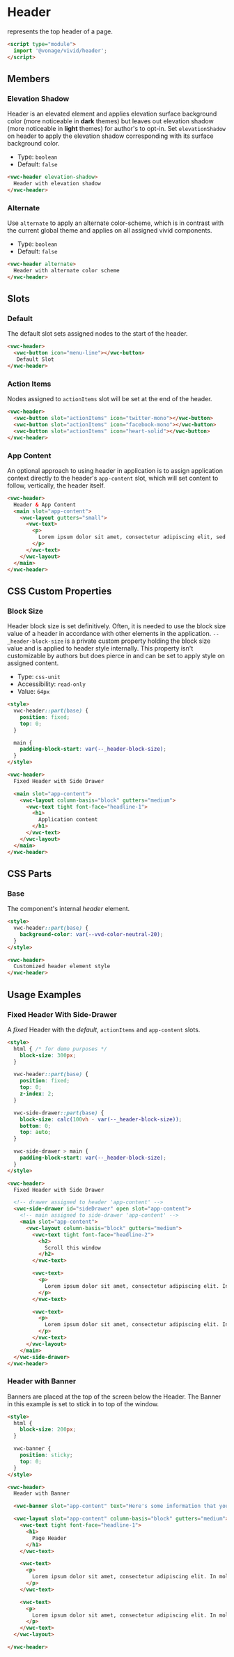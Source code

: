 # Header

represents the top header of a page.

```html
<script type="module">
  import '@vonage/vivid/header';
</script>
```

## Members

### Elevation Shadow

Header is an elevated element and applies elevation surface background color (more noticeable in **dark** themes) but leaves out elevation shadow (more noticeable in **light** themes) for author's to opt-in.
Set `elevationShadow` on header to apply the elevation shadow corresponding with its surface background color.

- Type: `boolean`
- Default: `false`

```html preview full
<vwc-header elevation-shadow>
  Header with elevation shadow
</vwc-header>
```

### Alternate

Use `alternate` to apply an alternate color-scheme, which is in contrast with the current global theme and applies on all assigned vivid components.

- Type: `boolean`
- Default: `false`

```html preview full
<vwc-header alternate>
  Header with alternate color scheme
</vwc-header>
```

## Slots

### Default

The default slot sets assigned nodes to the start of the header.

```html preview full
<vwc-header>
  <vwc-button icon="menu-line"></vwc-button>
   Default Slot
</vwc-header>
```

### Action Items

Nodes assigned to `actionItems` slot will be set at the end of the header.

```html preview full
<vwc-header>
  <vwc-button slot="actionItems" icon="twitter-mono"></vwc-button>
  <vwc-button slot="actionItems" icon="facebook-mono"></vwc-button>
  <vwc-button slot="actionItems" icon="heart-solid"></vwc-button>
</vwc-header>
```

### App Content

An optional approach to using header in application is to assign application context directly to the header's `app-content` slot, which will set content to follow, vertically, the header itself.

```html preview full
<vwc-header>
  Header & App Content
  <main slot="app-content">
    <vwc-layout gutters="small">
      <vwc-text>
        <p>
          Lorem ipsum dolor sit amet, consectetur adipiscing elit, sed do eiusmod tempor incididunt ut labore et dolore magna aliqua. Ut enim ad minim veniam, quis nostrud exercitation ullamco laboris nisi ut aliquip ex ea commodo consequat. Duis aute irure dolor in reprehenderit in voluptate velit esse cillum dolore eu fugiat nulla pariatur. Excepteur sint occaecat cupidatat non proident, sunt in culpa qui officia deserunt mollit anim id est laborum.
        </p>
      </vwc-text>
    </vwc-layout>
  </main>
</vwc-header>
```

## CSS Custom Properties

### Block Size

Header block size is set definitively.
Often, it is needed to use the block size value of a header in accordance with other elements in the application.
`--_header-block-size` is a private custom property holding the block size value and is applied to header style internally.
This property isn't customizable by authors but does pierce in and can be set to apply style on assigned content.

- Type: `css-unit`
- Accessibility: `read-only`
- Value: `64px`

```html preview full
<style>
  vwc-header::part(base) {
    position: fixed;
    top: 0;
  }

  main {
    padding-block-start: var(--_header-block-size);
  }
</style>

<vwc-header>
  Fixed Header with Side Drawer

  <main slot="app-content">
    <vwc-layout column-basis="block" gutters="medium">
      <vwc-text tight font-face="headline-1">
        <h1>
          Application content
        </h1>
      </vwc-text>
    </vwc-layout>
  </main>
</vwc-header>
```

## CSS Parts

### Base

The component's internal *header* element.

```html preview full
<style>
  vwc-header::part(base) {
    background-color: var(--vvd-color-neutral-20);
  }
</style>

<vwc-header>
  Customized header element style
</vwc-header>
```

## Usage Examples

### Fixed Header With Side-Drawer

A *fixed* Header with the *default*, `actionItems` and `app-content` slots.

```html preview full
<style>
  html { /* for demo purposes */
    block-size: 300px; 
  }

  vwc-header::part(base) {
    position: fixed;
    top: 0;
    z-index: 2;
  }

  vwc-side-drawer::part(base) {
    block-size: calc(100vh - var(--_header-block-size));
    bottom: 0;
    top: auto;
  }

  vwc-side-drawer > main {
    padding-block-start: var(--_header-block-size);
  }
</style>

<vwc-header>
  Fixed Header with Side Drawer

  <!-- drawer assigned to header 'app-content' -->
  <vwc-side-drawer id="sideDrawer" open slot="app-content">
    <!-- main assigned to side-drawer 'app-content' -->
    <main slot="app-content">
      <vwc-layout column-basis="block" gutters="medium">
        <vwc-text tight font-face="headline-2">
          <h2>
            Scroll this window
          </h2>
        </vwc-text>

        <vwc-text>
          <p>
            Lorem ipsum dolor sit amet, consectetur adipiscing elit. In mollis ante est, ac porta sapien rutrum in. Fusce id pulvinar massa. In est erat, gravida sed velit id, tempus tempus metus. Proin mollis auctor orci. Curabitur vestibulum elementum imperdiet. Mauris ac nisl vel nisi auctor sodales. Vestibulum vel rutrum leo, a convallis tellus. Aliquam vel ultricies elit, eget malesuada orci. Praesent ut blandit nisl. Morbi ut ligula faucibus ante pellentesque condimentum sit amet ac dui. Suspendisse potenti. Ut et massa arcu. Pellentesque pellentesque id tortor at ornare.
          </p>
        </vwc-text>

        <vwc-text>
          <p>
            Lorem ipsum dolor sit amet, consectetur adipiscing elit. In mollis ante est, ac porta sapien rutrum in. Fusce id pulvinar massa. In est erat, gravida sed velit id, tempus tempus metus. Proin mollis auctor orci. Curabitur vestibulum elementum imperdiet. Mauris ac nisl vel nisi auctor sodales. Vestibulum vel rutrum leo, a convallis tellus. Aliquam vel ultricies elit, eget malesuada orci. Praesent ut blandit nisl. Morbi ut ligula faucibus ante pellentesque condimentum sit amet ac dui. Suspendisse potenti. Ut et massa arcu. Pellentesque pellentesque id tortor at ornare.
          </p>
        </vwc-text>
      </vwc-layout>
    </main>
  </vwc-side-drawer>
</vwc-header>
```

### Header with Banner

Banners are placed at the top of the screen below the Header.
The Banner in this example is set to stick in to top of the window.

```html preview full
<style>
  html { 
    block-size: 200px; 
  }

  vwc-banner {
    position: sticky;
    top: 0;
  }
</style>

<vwc-header>
  Header with Banner

  <vwc-banner slot="app-content" text="Here's some information that you may find important!"></vwc-banner>

  <vwc-layout slot="app-content" column-basis="block" gutters="medium">
    <vwc-text tight font-face="headline-1">
      <h1>
        Page Header
      </h1>
    </vwc-text>

    <vwc-text>
      <p>
        Lorem ipsum dolor sit amet, consectetur adipiscing elit. In mollis ante est, ac porta sapien rutrum in. Fusce id pulvinar massa. In est erat, gravida sed velit id, tempus tempus metus. Proin mollis auctor orci. Curabitur vestibulum elementum imperdiet. Mauris ac nisl vel nisi auctor sodales. Vestibulum vel rutrum leo, a convallis tellus. Aliquam vel ultricies elit, eget malesuada orci. Praesent ut blandit nisl. Morbi ut ligula faucibus ante pellentesque condimentum sit amet ac dui. Suspendisse potenti. Ut et massa arcu. Pellentesque pellentesque id tortor at ornare.
      </p>
    </vwc-text>

    <vwc-text>
      <p>
        Lorem ipsum dolor sit amet, consectetur adipiscing elit. In mollis ante est, ac porta sapien rutrum in. Fusce id pulvinar massa. In est erat, gravida sed velit id, tempus tempus metus. Proin mollis auctor orci. Curabitur vestibulum elementum imperdiet. Mauris ac nisl vel nisi auctor sodales. Vestibulum vel rutrum leo, a convallis tellus. Aliquam vel ultricies elit, eget malesuada orci. Praesent ut blandit nisl. Morbi ut ligula faucibus ante pellentesque condimentum sit amet ac dui. Suspendisse potenti. Ut et massa arcu. Pellentesque pellentesque id tortor at ornare.
      </p>
    </vwc-text>
  </vwc-layout>

</vwc-header>
```
